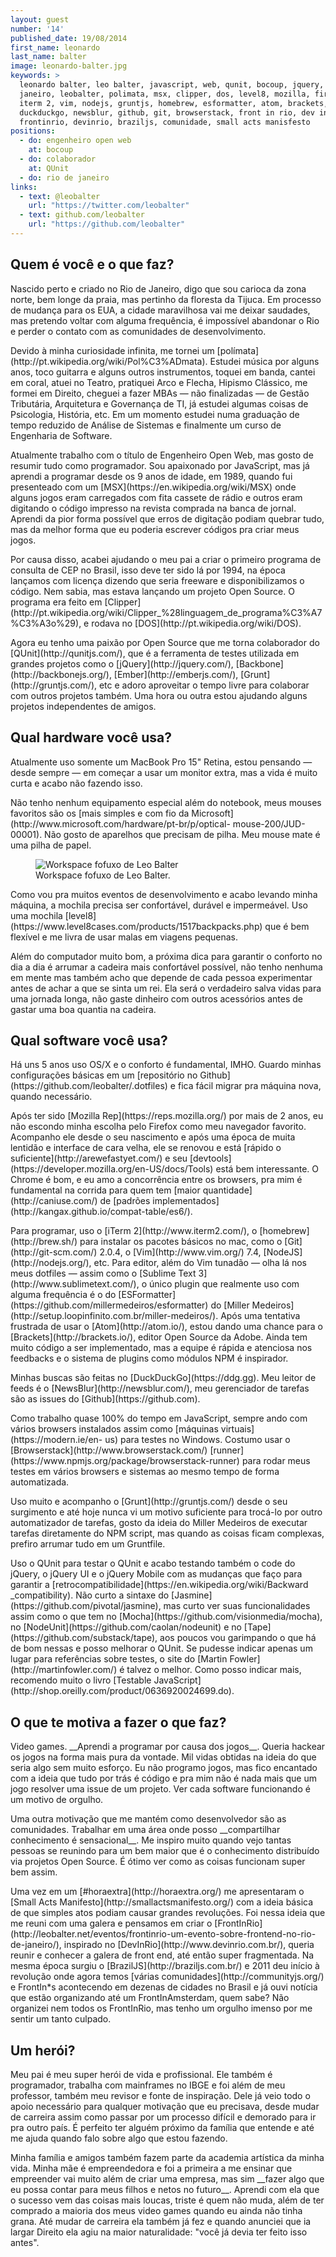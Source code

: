 ```yaml
---
layout: guest
number: '14'
published_date: 19/08/2014
first_name: leonardo
last_name: balter
image: leonardo-balter.jpg
keywords: >
  leonardo balter, leo balter, javascript, web, qunit, bocoup, jquery, rio de
  janeiro, leobalter, polimata, msx, clipper, dos, level8, mozilla, firefox,
  iterm 2, vim, nodejs, gruntjs, homebrew, esformatter, atom, brackets,
  duckduckgo, newsblur, github, git, browserstack, front in rio, dev in rio,
  frontinrio, devinrio, braziljs, comunidade, small acts manisfesto
positions:
  - do: engenheiro open web
    at: bocoup
  - do: colaborador
    at: QUnit
  - do: rio de janeiro
links:
  - text: @leobalter
    url: "https://twitter.com/leobalter"
  - text: github.com/leobalter
    url: "https://github.com/leobalter"
---
```


<section class="question">
  <div class="wrapper">
    <div class="question-title-area">
      <h2 class="question-title">Quem é você e o que faz?</h2>
    </div>
    <div class="question-content-area">
      <div class="question-content text">
        <p>
        Nascido perto e criado no Rio de Janeiro, digo que sou carioca da zona
        norte, bem longe da praia, mas pertinho da floresta da Tijuca. Em
        processo de mudança para os EUA, a cidade maravilhosa vai me deixar
        saudades, mas pretendo voltar com alguma frequência, é impossível
        abandonar o Rio e perder o contato com as comunidades de
        desenvolvimento.
        </p>
        <p>
        Devido à minha curiosidade infinita, me tornei um
        [polímata](http://pt.wikipedia.org/wiki/Pol%C3%ADmata). Estudei música
        por alguns anos, toco guitarra e alguns outros instrumentos, toquei em
        banda, cantei em coral, atuei no Teatro, pratiquei Arco e Flecha,
        Hipismo Clássico, me formei em Direito, cheguei a fazer MBAs — não
        finalizadas —  de Gestão Tributária, Arquitetura e Governança de TI, já
        estudei algumas coisas de Psicologia, História, etc. Em um momento
        estudei numa graduação de tempo reduzido de Análise de Sistemas e
        finalmente um curso de Engenharia de Software.
        </p>
        <p>
        Atualmente trabalho com o título de Engenheiro Open Web, mas gosto de
        resumir tudo como programador. Sou apaixonado por JavaScript, mas já
        aprendi a programar desde os 9 anos de idade, em 1989, quando fui
        presenteado com um [MSX](https://en.wikipedia.org/wiki/MSX) onde alguns
        jogos eram carregados com fita cassete de rádio e outros eram digitando
        o código impresso na revista comprada na banca de jornal. Aprendi da
        pior forma possível que erros de digitação podiam quebrar tudo, mas da
        melhor forma que eu poderia escrever códigos pra criar meus jogos.
        </p>
        <p>
        Por causa disso, acabei ajudando o meu pai a criar o primeiro programa
        de consulta de CEP no Brasil, isso deve ter sido lá por 1994, na época
        lançamos com licença dizendo que seria freeware e disponibilizamos o
        código. Nem sabia, mas estava lançando um projeto Open Source. O
        programa era feito em
        [Clipper](http://pt.wikipedia.org/wiki/Clipper_%28linguagem_de_programa%C3%A7%C3%A3o%29),
        e rodava no [DOS](http://pt.wikipedia.org/wiki/DOS).
        </p>
        <p>
        Agora eu tenho uma paixão por Open Source que me torna colaborador do
        [QUnit](http://qunitjs.com/), que é a ferramenta de testes utilizada em
        grandes projetos como o [jQuery](http://jquery.com/),
        [Backbone](http://backbonejs.org/), [Ember](http://emberjs.com/),
        [Grunt](http://gruntjs.com/), etc e adoro aproveitar o tempo livre para
        colaborar com outros projetos também. Uma hora ou outra estou ajudando
        alguns projetos independentes de amigos.
        </p>
      </div>
    </div>
  </div>
</section>

<section class="question">
  <div class="wrapper">
    <div class="question-title-area">
      <h2 class="question-title">Qual hardware você usa?</h2>
    </div>
    <div class="question-content-area">
      <div class="question-content text">
        <p>
        Atualmente uso somente um MacBook Pro 15" Retina, estou pensando — desde
        sempre — em começar a usar um monitor extra, mas a vida é muito curta e
        acabo não fazendo isso.
        </p>
        <p>
        Não tenho nenhum equipamento especial além do notebook, meus mouses
        favoritos são os [mais simples e com fio da
        Microsoft](http://www.microsoft.com/hardware/pt-br/p/optical-
        mouse-200/JUD-00001). Não gosto de aparelhos que precisam de pilha. Meu
        mouse mate é uma pilha de papel.
        </p>
        <figure class="image-fit">
          <img
            src="/images/content/leo-balter-workspace.jpg"
            alt="Workspace fofuxo de Leo Balter"
          />
          <figcaption class="caption-bottom">
            Workspace fofuxo de Leo Balter.
          </figcaption>
        </figure>
        <p>
        Como vou pra muitos eventos de desenvolvimento e acabo levando minha
        máquina, a mochila precisa ser confortável, durável e impermeável. Uso
        uma mochila
        [level8](https://www.level8cases.com/products/1517backpacks.php) que é
        bem flexível e me livra de usar malas em viagens pequenas.
        </p>
        <p>
        Além do computador muito bom, a próxima dica para garantir o conforto no
        dia a dia é arrumar a cadeira mais confortável possível, não tenho
        nenhuma em mente mas também acho que depende de cada pessoa experimentar
        antes de achar a que se sinta um rei. Ela será o verdadeiro salva vidas
        para uma jornada longa, não gaste dinheiro com outros acessórios antes
        de gastar uma boa quantia na cadeira.
        </p>
      </div>
    </div>
  </div>
</section>

<section class="question">
  <div class="wrapper">
    <div class="question-title-area">
      <h2 class="question-title">Qual software você usa?</h2>
    </div>
    <div class="question-content-area">
      <div class="question-content text">
        <p>
        Há uns 5 anos uso OS/X e o conforto é fundamental, IMHO. Guardo minhas
        configurações básicas em um [repositório no
        Github](https://github.com/leobalter/.dotfiles) e fica fácil migrar pra
        máquina nova, quando necessário.
        </p>
        <p>
        Após ter sido [Mozilla Rep](https://reps.mozilla.org/) por mais de 2
        anos, eu não escondo minha escolha pelo Firefox como meu navegador
        favorito. Acompanho ele desde o seu nascimento e após uma época de muita
        lentidão e interface de cara velha, ele se renovou e está [rápido o
        suficiente](http://arewefastyet.com/) e seu
        [devtools](https://developer.mozilla.org/en-US/docs/Tools) está bem
        interessante. O Chrome é bom, e eu amo a concorrência entre os browsers,
        pra mim é fundamental na corrida para quem tem [maior
        quantidade](http://caniuse.com/) de [padrões
        implementados](http://kangax.github.io/compat-table/es6/).
        </p>
        <p>
        Para programar, uso o [iTerm 2](http://www.iterm2.com/), o
        [homebrew](http://brew.sh/) para instalar os pacotes básicos no mac,
        como o [Git](http://git-scm.com/) 2.0.4, o [Vim](http://www.vim.org/)
        7.4, [NodeJS](http://nodejs.org/), etc. Para editor, além do Vim
        tunadão — olha lá nos meus dotfiles — assim como o [Sublime Text
        3](http://www.sublimetext.com/), o único plugin que realmente uso com
        alguma frequência é o do
        [ESFormatter](https://github.com/millermedeiros/esformatter) do [Miller
        Medeiros](http://setup.loopinfinito.com.br/miller-medeiros/). Após uma
        tentativa frustrada de usar o [Atom](http://atom.io/), estou dando uma
        chance para o [Brackets](http://brackets.io/), editor Open Source da
        Adobe. Ainda tem muito código a ser implementado, mas a equipe é rápida
        e atenciosa nos feedbacks e o sistema de plugins como módulos NPM é
        inspirador.
        </p>
        <p>
        Minhas buscas são feitas no [DuckDuckGo](https://ddg.gg). Meu leitor de
        feeds é o [NewsBlur](http://newsblur.com/), meu gerenciador de tarefas
        são as issues do [Github](https://github.com).
        </p>
        <p>
        Como trabalho quase 100% do tempo em JavaScript, sempre ando com vários
        browsers instalados assim como [máquinas virtuais](https://modern.ie/en-
        us) para testes no Windows. Costumo usar o
        [Browserstack](http://www.browserstack.com/)
        [runner](https://www.npmjs.org/package/browserstack-runner) para rodar
        meus testes em vários browsers e sistemas ao mesmo tempo de forma
        automatizada.
        </p>
        <p>
        Uso muito e acompanho o [Grunt](http://gruntjs.com/) desde o seu
        surgimento e até hoje nunca vi um motivo suficiente para trocá-lo por
        outro automatizador de tarefas, gosto da ideia do Miller Medeiros de
        executar tarefas diretamente do NPM script, mas quando as coisas ficam
        complexas, prefiro arrumar tudo em um Gruntfile.
        </p>
        <p>
        Uso o QUnit para testar o QUnit e acabo testando também o code do
        jQuery, o jQuery UI e o jQuery Mobile com as mudanças que faço para
        garantir a [retrocompatibilidade](https://en.wikipedia.org/wiki/Backward
        _compatibility). Não curto a sintaxe do
        [Jasmine](https://github.com/pivotal/jasmine), mas curto ver suas
        funcionalidades assim como o que tem no
        [Mocha](https://github.com/visionmedia/mocha), no
        [NodeUnit](https://github.com/caolan/nodeunit) e no
        [Tape](https://github.com/substack/tape), aos poucos vou garimpando o
        que há de bom nessas e posso melhorar o QUnit. Se pudesse indicar apenas
        um lugar para referências sobre testes, o site do [Martin
        Fowler](http://martinfowler.com/) é talvez o melhor. Como posso indicar
        mais, recomendo muito o livro [Testable
        JavaScript](http://shop.oreilly.com/product/0636920024699.do).
        </p>
      </div>
    </div>
  </div>
</section>

<section class="question">
  <div class="wrapper">
    <div class="question-title-area">
      <h2 class="question-title">O que te motiva a fazer o que faz?</h2>
    </div>
    <div class="question-content-area">
      <div class="question-content text">
        <p>
        Video games. __Aprendi a programar por causa dos jogos__. Queria hackear
        os jogos na forma mais pura da vontade. Mil vidas obtidas na ideia do
        que seria algo sem muito esforço. Eu não programo jogos, mas fico
        encantado com a ideia que tudo por trás é código e pra mim não é nada
        mais que um jogo resolver uma issue de um projeto. Ver cada software
        funcionando é um motivo de orgulho.
        </p>
        <p>
        Uma outra motivação que me mantém como desenvolvedor são as comunidades.
        Trabalhar em uma área onde posso __compartilhar conhecimento é
        sensacional__. Me inspiro muito quando vejo tantas pessoas se reunindo
        para um bem maior que é o conhecimento distribuído via projetos Open
        Source. É ótimo ver como as coisas funcionam super bem assim.
        </p>
        <p>
        Uma vez em um [#horaextra](http://horaextra.org/) me apresentaram o
        [Small Acts Manifesto](http://smallactsmanifesto.org/) com a ideia
        básica de que simples atos podiam causar grandes revoluções. Foi nessa
        ideia que me reuni com uma galera e pensamos em criar o
        [FrontInRio](http://leobalter.net/eventos/frontinrio-um-evento-sobre-frontend-no-rio-de-janeiro/),
        inspirado no [DevInRio](http://www.devinrio.com.br/), queria reunir e
        conhecer a galera de front end, até então super fragmentada. Na mesma
        época surgiu o [BrazilJS](http://braziljs.com.br/) e 2011 deu início à
        revolução onde agora temos [várias comunidades](http://communityjs.org/)
        e FrontIn*s acontecendo em dezenas de cidades no Brasil e já ouvi
        notícia que estão organizando até um FrontInAmsterdam, quem sabe? Não
        organizei nem todos os FrontInRio, mas tenho um orgulho imenso por me
        sentir um tanto culpado.
        </p>
      </div>
    </div>
  </div>
</section>

<section class="question">
  <div class="wrapper">
    <div class="question-title-area">
      <h2 class="question-title">Um herói?</h2>
    </div>
    <div class="question-content-area">
      <div class="question-content text">
        <p>
        Meu pai é meu super herói de vida e profissional. Ele também é
        programador, trabalha com mainframes no IBGE e foi além de meu
        professor, também meu revisor e fonte de inspiração. Dele já veio todo o
        apoio necessário para qualquer motivação que eu precisava, desde mudar
        de carreira assim como passar por um processo difícil e demorado para ir
        pra outro país. É perfeito ter alguém próximo da família que entende e
        até me ajuda quando falo sobre algo que estou fazendo.
        </p>
        <p>
        Minha família e amigos também fazem parte da academia artística da minha
        vida. Minha mãe é empreendedora e foi a primeira a me ensinar que
        empreender vai muito além de criar uma empresa, mas sim __fazer algo que
        eu possa contar para meus filhos e netos no futuro__. Aprendi com ela
        que o sucesso vem das coisas mais loucas, triste é quem não muda, além
        de ter comprado a maioria dos meus video games quando eu ainda não tinha
        grana. Até mudar de carreira ela também já fez e quando anunciei que ia
        largar Direito ela agiu na maior naturalidade: "você já devia ter feito
        isso antes".
        </p>
      </div>
    </div>
  </div>
</section>
